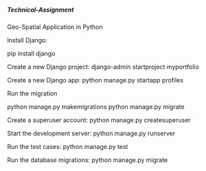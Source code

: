 ##### Technical-Assignment
Geo-Spatial Application in Python

Install Django:

pip install django

Create a new Django project:
django-admin startproject myportfolio

Create a new Django app:
python manage.py startapp profiles

Run the migration

python manage.py makemigrations
python manage.py migrate

Create a superuser account:
python manage.py createsuperuser

Start the development server:
python manage.py runserver

Run the test cases:
python manage.py test

Run the database migrations:
python manage.py migrate
